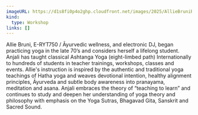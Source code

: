 ```yaml
---
imageURL: https://d1s8fi0p4o2ghp.cloudfront.net/images/2025/AllieBruniRiendeau.jpg
kind:
  type: Workshop
links: []
---
```


Allie Bruni, E-RYT750 / Āyurvedic wellness, and electronic DJ, began practicing yoga in the late 70’s and considers herself a lifelong student. Anjali has taught classical Ashtanga Yoga (eight-limbed path) Internationally to hundreds of students in teacher trainings, workshops, classes and events. Allie's instruction is inspired by the authentic and traditional yoga teachings of Hatha yoga and weaves devotional intention, healthy alignment principles, Āyurveda and subtle body awareness into pranayama, meditation and asana. Anjali embraces the theory of “teaching to learn” and continues to study and deepen her understanding of yoga theory and philosophy with emphasis on the Yoga Sutras, Bhagavad Gita, Sanskrit and Sacred Sound.
